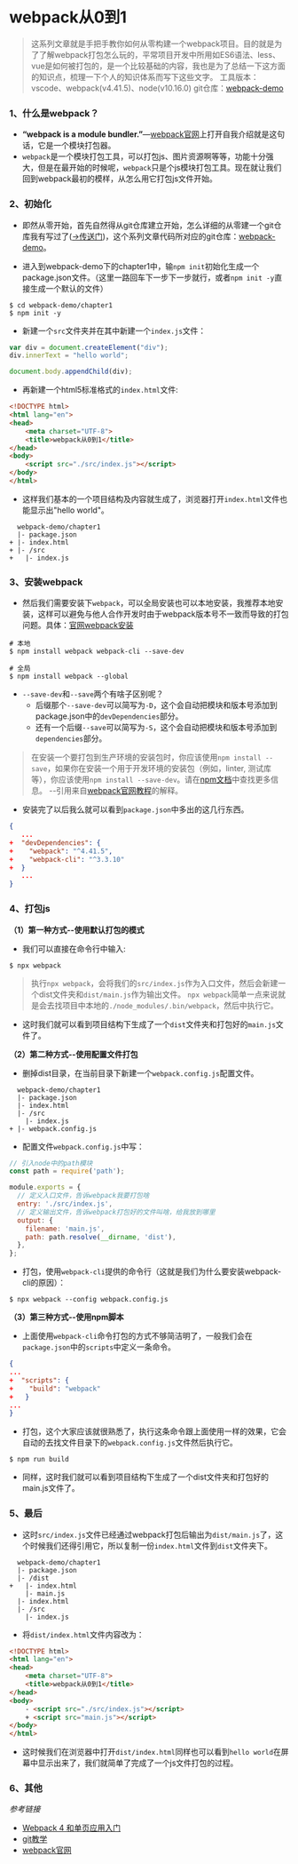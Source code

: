 # webpack从0到1
> 这系列文章就是手把手教你如何从零构建一个webpack项目。目的就是为了了解webpack打包怎么玩的，平常项目开发中所用如ES6语法、less、vue是如何被打包的，是一个比较基础的内容，我也是为了总结一下这方面的知识点，梳理一下个人的知识体系而写下这些文字。
> 工具版本：vscode、webpack(v4.41.5)、node(v10.16.0)
> git仓库：[webpack-demo](https://github.com/Ewall1106/webpack-demo)

### 1、什么是webpack？
- **“webpack is a module bundler.”**—[webpack官网](https://webpack.js.org/)上打开自我介绍就是这句话，它是一个模块打包器。
- `webpack`是一个模块打包工具，可以打包js、图片资源啊等等，功能十分强大，但是在最开始的时候呢，`webpack`只是个js模块打包工具。现在就让我们回到webpack最初的模样，从怎么用它打包js文件开始。

### 2、初始化
- 即然从零开始，首先自然得从git仓库建立开始，怎么详细的从零建一个git仓库我有写过了([->传送门](https://www.jianshu.com/p/6deca2cfc37a))，这个系列文章代码所对应的git仓库：[webpack-demo](https://github.com/Ewall1106/webpack-demo)。

- 进入到webpack-demo下的chapter1中，输`npm init`初始化生成一个package.json文件。（这里一路回车下一步下一步就行，或者`npm init
-y`直接生成一个默认的文件）
```
$ cd webpack-demo/chapter1
$ npm init -y
```

- 新建一个`src`文件夹并在其中新建一个`index.js`文件：
```javascript
var div = document.createElement("div");
div.innerText = "hello world";

document.body.appendChild(div);
```

- 再新建一个html5标准格式的`index.html`文件:
```html
<!DOCTYPE html>
<html lang="en">
<head>
    <meta charset="UTF-8">
    <title>webpack从0到1</title>
</head>
<body>
    <script src="./src/index.js"></script>
</body>
</html>
```

- 这样我们基本的一个项目结构及内容就生成了，浏览器打开`index.html`文件也能显示出"hello world"。
```
  webpack-demo/chapter1
  |- package.json
+ |- index.html
+ |- /src
+   |- index.js
```

### 3、安装webpack
- 然后我们需要安装下`webpack`，可以全局安装也可以本地安装，我推荐本地安装，这样可以避免与他人合作开发时由于webpack版本号不一致而导致的打包问题。具体：[官网webpack安装](https://webpack.js.org/guides/installation/)
```
# 本地
$ npm install webpack webpack-cli --save-dev

# 全局
$ npm install webpack --global
```

- `--save-dev`和`--save`两个有啥子区别呢？
    - 后缀那个`--save-dev`可以简写为`-D`，这个会自动把模块和版本号添加到package.json中的`devDependencies`部分。
    - 还有一个后缀`--save`可以简写为`-S`，这个会自动把模块和版本号添加到`dependencies`部分。


> 在安装一个要打包到生产环境的安装包时，你应该使用`npm install --save`，如果你在安装一个用于开发环境的安装包（例如，linter, 测试库等），你应该使用`npm install --save-dev`。请在[npm文档](https://docs.npmjs.com/cli/install)中查找更多信息。
> --引用来自[webpack官网教程](https://webpack.js.org/guides/getting-started/#creating-a-bundle)的解释。

- 安装完了以后我么就可以看到`package.json`中多出的这几行东西。
```json
{
   ...
+  "devDependencies": {
+    "webpack": "^4.41.5",
+    "webpack-cli": "^3.3.10"
+  }
   ...
}
```



### 4、打包js
**（1）第一种方式--使用默认打包的模式**
- 我们可以直接在命令行中输入:
```
$ npx webpack
```
> 执行`npx webpack`，会将我们的`src/index.js`作为入口文件，然后会新建一个dist文件夹和`dist/main.js`作为输出文件。
> `npx webpack`简单一点来说就是会去找项目中本地的`./node_modules/.bin/webpack`，然后中执行它。
- 这时我们就可以看到项目结构下生成了一个`dist`文件夹和打包好的`main.js`文件了。


**（2）第二种方式--使用配置文件打包**
- 删掉dist目录，在当前目录下新建一个`webpack.config.js`配置文件。
```
  webpack-demo/chapter1
  |- package.json
  |- index.html
  |- /src
    |- index.js
+ |- webpack.config.js
```

- 配置文件`webpack.config.js`中写：
```javascript
// 引入node中的path模块
const path = require('path');

module.exports = {
  // 定义入口文件，告诉webpack我要打包啥
  entry: './src/index.js',
  // 定义输出文件，告诉webpack打包好的文件叫啥，给我放到哪里
  output: {
    filename: 'main.js',
    path: path.resolve(__dirname, 'dist'),
  },
};
```

- 打包，使用`webpack-cli`提供的命令行（这就是我们为什么要安装webpack-cli的原因）：
```
$ npx webpack --config webpack.config.js
```

**（3）第三种方式--使用npm脚本**
- 上面使用`webpack-cli`命令打包的方式不够简洁明了，一般我们会在`package.json`中的`scripts`中定义一条命令。
```json
{
...
+  "scripts": {
+    "build": "webpack"
+   }
...
}
```

- 打包，这个大家应该就很熟悉了，执行这条命令跟上面使用一样的效果，它会自动的去找文件目录下的`webpack.config.js`文件然后执行它。
```
$ npm run build
```

- 同样，这时我们就可以看到项目结构下生成了一个dist文件夹和打包好的main.js文件了。

### 5、最后
- 这时`src/index.js`文件已经通过webpack打包后输出为`dist/main.js`了，这个时候我们还得引用它，所以复制一份`index.html`文件到`dist`文件夹下。
```
  webpack-demo/chapter1
  |- package.json
  |- /dist
+   |- index.html
    |- main.js
  |- index.html
  |- /src
    |- index.js
```

- 将`dist/index.html`文件内容改为：
```html
<!DOCTYPE html>
<html lang="en">
<head>
    <meta charset="UTF-8">
    <title>webpack从0到1</title>
</head>
<body>
    - <script src="./src/index.js"></script>
    + <script src="main.js"></script>
</body>
</html>
```

- 这时候我们在浏览器中打开`dist/index.html`同样也可以看到`hello world`在屏幕中显示出来了，我们就简单了完成了一个js文件打包的过程。

### 6、其他
*参考链接*
- [Webpack 4 和单页应用入门](https://github.com/wallstreetcn/webpack-and-spa-guide)
- [git教学](https://www.jianshu.com/p/6deca2cfc37a)
- [webpack官网](https://webpack.js.org/guides/getting-started/#basic-setup)
